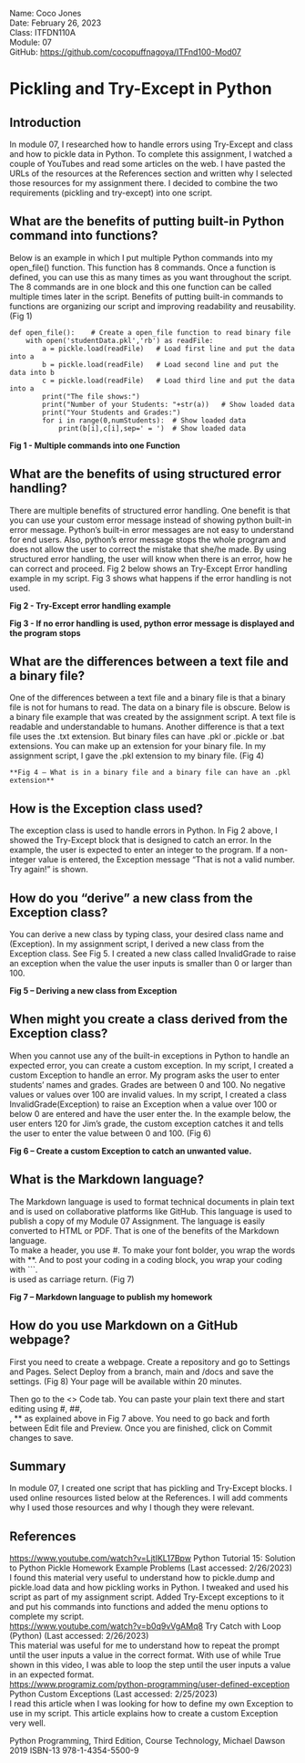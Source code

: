 Name: Coco Jones<br>
Date: February 26, 2023<br>
Class: ITFDN110A<br>
Module: 07<br>
GitHub: https://github.com/cocopuffnagoya/ITFnd100-Mod07<br>

# **Pickling and Try-Except in Python**

## **Introduction**
In module 07, I researched how to handle errors using Try-Except and class and how to pickle data in Python. To complete this assignment, I watched a couple of YouTubes and read some articles on the web. I have pasted the URLs of the resources at the References section and written why I selected those resources for my assignment there. I decided to combine the two requirements (pickling and try-except) into one script. 

## **What are the benefits of putting built-in Python command into functions?**
Below is an example in which I put multiple Python commands into my open_file() function. This function has 8 commands. Once a function is defined, you can use this as many times as you want throughout the script. The 8 commands are in one block and this one function can be called multiple times later in the script. Benefits of putting built-in commands to functions are organizing our script and improving readability and reusability. (Fig 1)

```
def open_file():    # Create a open_file function to read binary file
    with open('studentData.pkl','rb') as readFile:
        a = pickle.load(readFile)   # Load first line and put the data into a
        b = pickle.load(readFile)   # Load second line and put the data into b
        c = pickle.load(readFile)   # Load third line and put the data into a
        print("The file shows:")
        print("Number of your Students: "+str(a))   # Show loaded data
        print("Your Students and Grades:")
        for i in range(0,numStudents):  # Show loaded data
            print(b[i],c[i],sep=' = ')  # Show loaded data
```
**Fig 1 - Multiple commands into one Function**

## **What are the benefits of using structured error handling?** ##
There are multiple benefits of structured error handling. One benefit is that you can use your custom error message instead of showing python built-in error message. Python’s built-in error messages are not easy to understand for end users. Also, python’s error message stops the whole program and does not allow the user to correct the mistake that she/he made. By using structured error handling, the user will know when there is an error, how he can correct and proceed. Fig 2 below shows an Try-Except Error handling example in my script. Fig 3 shows what happens if the error handling is not used.
 
**Fig 2 - Try-Except error handling example**
 
**Fig 3 - If no error handling is used, python error message is displayed and the program stops**

## **What are the differences between a text file and a binary file?**
One of the differences between a text file and a binary file is that a binary file is not for humans to read. The data on a binary file is obscure. Below is a binary file example that was created by the assignment script. A text file is readable and understandable to humans. Another difference is that a text file uses the .txt extension. But binary files can have .pkl or .pickle or .bat extensions. You can make up an extension for your binary file. In my assignment script, I gave the .pkl extension to my binary file. (Fig 4)
 
	**Fig 4 – What is in a binary file and a binary file can have an .pkl extension**

## **How is the Exception class used?**
The exception class is used to handle errors in Python. In Fig 2 above, I showed the Try-Except block that is designed to catch an error. In the example, the user is expected to enter an integer to the program. If a non-integer value is entered, the Exception message “That is not a valid number. Try again!” is shown.
 
## **How do you “derive” a new class from the Exception class?**
You can derive a new class by typing class, your desired class name and (Exception). In my assignment script, I derived a new class from the Exception class. See Fig 5. I created a new class called InvalidGrade to raise an exception when the value the user inputs is smaller than 0 or larger than 100. 
 
**Fig 5 – Deriving a new class from Exception**
## When might you create a class derived from the Exception class?
When you cannot use any of the built-in exceptions in Python to handle an expected error, you can create a custom exception. In my script, I created a custom Exception to handle an error. My program asks the user to enter students’ names and grades. Grades are between 0 and 100. No negative values or values over 100 are invalid values. In my script, I created a class InvalidGrade(Exception) to raise an Exception when a value over 100 or below 0 are entered and have the user enter the. In the example below, the user enters 120 for Jim’s grade, the custom exception catches it and tells the user to enter the value between 0 and 100. (Fig 6)
 
**Fig 6 – Create a custom Exception to catch an unwanted value.**

## **What is the Markdown language?**
The Markdown language is used to format technical documents in plain text and is used on collaborative platforms like GitHub. This language is used to publish a copy of my Module 07 Assignment. The language is easily converted to HTML or PDF. That is one of the benefits of the Markdown language.  
To make a header, you use #. To make your font bolder, you wrap the words with **. And to post your coding in a coding block, you wrap your coding with ```. <br> is used as carriage return. (Fig 7)
  
**Fig 7 – Markdown language to publish my homework**

## **How do you use Markdown on a GitHub webpage?**
First you need to create a webpage. Create a repository and go to Settings and Pages. Select Deploy from a branch, main and /docs and save the settings. (Fig 8) Your page will be available within 20 minutes.<br>
 
Then go to the <> Code tab. You can paste your plain text there and start editing using #, ##, <br>, ** as explained above in Fig 7 above. You need to go back and forth between Edit file and Preview. Once you are finished, click on Commit changes to save.

## **Summary**
In module 07, I created one script that has pickling and Try-Except blocks. I used online resources listed below at the References. I will add comments why I used those resources and why I though they were relevant. 

## **References**
https://www.youtube.com/watch?v=LjtIKL17Bpw  Python Tutorial 15: Solution to Python Pickle Homework Example Problems (Last accessed: 2/26/2023)<br>
I found this material very useful to understand how to pickle.dump and pickle.load data and how pickling works in Python. I tweaked and used his script as part of my assignment script. Added Try-Except exceptions to it and put his commands into functions and added the menu options to complete my script.<br>
https://www.youtube.com/watch?v=b0q9vVgAMq8 Try Catch with Loop (Python) (Last accessed: 2/26/2023) <br>
This material was useful for me to understand how to repeat the prompt until the user inputs a value in the correct format. With use of while True shown in this video, I was able to loop the step until the user inputs a value in an expected format.<br>
https://www.programiz.com/python-programming/user-defined-exception  Python Custom Exceptions (Last accessed: 2/25/2023)<br>
I read this article when I was looking for how to define my own Exception to use in my script. This article explains how to create a custom Exception very well.<br>

Python Programming, Third Edition, Course Technology, Michael Dawson 2019  ISBN-13 978-1-4354-5500-9
